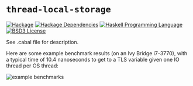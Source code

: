 # `thread-local-storage`
[![Hackage](https://img.shields.io/hackage/v/thread-local-storage.svg)][Hackage: thread-local-storage]
[![Hackage Dependencies](https://img.shields.io/hackage-deps/v/thread-local-storage.svg)](http://packdeps.haskellers.com/reverse/thread-local-storage)
[![Haskell Programming Language](https://img.shields.io/badge/language-Haskell-blue.svg)][Haskell.org]
[![BSD3 License](http://img.shields.io/badge/license-BSD3-brightgreen.svg)][tl;dr Legal: BSD3]

[Hackage: thread-local-storage]:
  http://hackage.haskell.org/package/thread-local-storage
  "thread-local-storage package on Hackage"
[Haskell.org]:
  http://www.haskell.org
  "The Haskell Programming Language"
[tl;dr Legal: BSD3]:
  https://tldrlegal.com/license/bsd-3-clause-license-%28revised%29
  "BSD 3-Clause License (Revised)"

See .cabal file for description.

Here are some example benchmark results (on an Ivy Bridge i7-3770), with a typical time of 10.4 nanoseconds to get to a TLS variable given one IO thread per OS thread:

![example benchmarks](https://raw.githubusercontent.com/rrnewton/thread-local-storage/master/bench/example_results.png)
